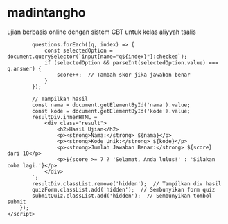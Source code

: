 # madintangho
ujian berbasis online dengan sistem CBT untuk kelas aliyyah tsalis
            
            questions.forEach((q, index) => {
                const selectedOption = document.querySelector(`input[name="q${index}"]:checked`);
                if (selectedOption && parseInt(selectedOption.value) === q.answer) {
                    score++;  // Tambah skor jika jawaban benar
                }
            });
            
            // Tampilkan hasil
            const nama = document.getElementById('nama').value;
            const kode = document.getElementById('kode').value;
            resultDiv.innerHTML = `
                <div class="result">
                    <h2>Hasil Ujian</h2>
                    <p><strong>Nama:</strong> ${nama}</p>
                    <p><strong>Kode Unik:</strong> ${kode}</p>
                    <p><strong>Jumlah Jawaban Benar:</strong> ${score} dari 10</p>
                    <p>${score >= 7 ? 'Selamat, Anda lulus!' : 'Silakan coba lagi.'}</p>
                </div>
            `;
            resultDiv.classList.remove('hidden');  // Tampilkan div hasil
            quizForm.classList.add('hidden');  // Sembunyikan form quiz
            submitQuiz.classList.add('hidden');  // Sembunyikan tombol submit
        });
    </script>
</body>
</html>
